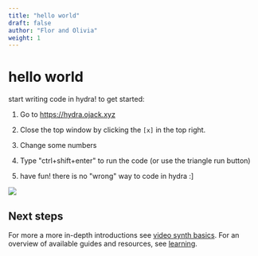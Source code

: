 ```yaml
---
title: "hello world"
draft: false
author: "Flor and Olivia"
weight: 1
---
```

# hello world
start writing code in hydra! to get started:
1. Go to https://hydra.ojack.xyz

2. Close the top window by clicking the `[x]` in the top right. 

3. Change some numbers

4. Type "ctrl+shift+enter" to run the code (or use the triangle run button)

5. have fun! there is no "wrong" way to code in hydra :]


![](https://i.imgur.com/ZfgVjJZ.gif)

<!-- ## Play with gallery examples
The simplest way to get started with hydra is to play around with the example sketches in the [web editor](https://hydra.ojack.xyz/).

To get started, open the the [hydra web editor](https://hydra.ojack.xyz/) in a separate window.   Close the top window by clicking the [x] in the top right. 


You will see some colorful visuals in the background with text on top. The text is code that generates the visuals behind it. 

You can change the hydra sketch shown on the screen by clicking the shuffle button. 

## Change some numbers
Change values that appears on Hydra web editor at the sketch examples to see what happens.
Values can have decimal numbers, is recommended not using big values inside the parentheses. Numbers must be **inside** the parentheses.
Every Hydra code starts by generating an input signal source and ends with an output buffer. Adding a value inside or after `.out()` **won't** work.


```javascript
osc(10,0.1,0.5).color(1,0.895,0.55).out()
```

## Run your code
Use the triangle "run" button to run your code. 
Hint: you can also run the code by typing `ctrl+shift+enter`.

## Have fun!
:)  -->

## Next steps
For more a more in-depth introductions see [video synth basics](../learning/video-synth-basics). For an overview of available guides and resources, see [learning](../learning).

